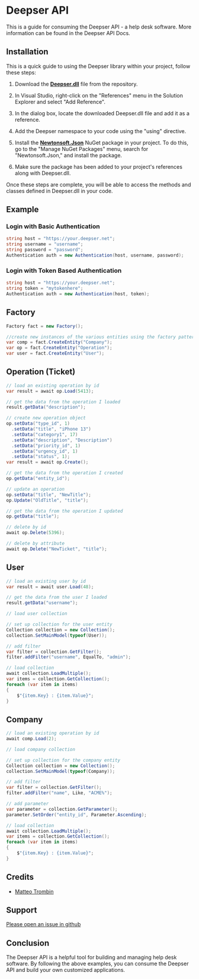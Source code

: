# Deepser API
This is a guide for consuming the Deepser API - a help desk software. More information can be found in the Deepser API Docs.

## Installation
This is a quick guide to using the Deepser library within your project, follow these steps:

1. Download the **[Deepser.dll](https://github.com/MatteoTrombin/api-csharp/blob/main/Deepser.dll)** file from the repository.

2. In Visual Studio, right-click on the "References" menu in the Solution Explorer and select "Add Reference".

3. In the dialog box, locate the downloaded Deepser.dll file and add it as a reference.

4. Add the Deepser namespace to your code using the "using" directive.

5. Install the **[Newtonsoft.Json](https://www.newtonsoft.com/json)** NuGet package in your project. To do this, go to the "Manage NuGet Packages" menu, search for "Newtonsoft.Json," and install the package.

6. Make sure the package has been added to your project's references along with Deepser.dll.

Once these steps are complete, you will be able to access the methods and classes defined in Deepser.dll in your code.

## Example

### Login with Basic Authentication
```c#
string host = "https://your.deepser.net";
string username = "username";
string password = "password";
Authentication auth = new Authentication(host, username, password);
```

### Login with Token Based Authentication

```c#
string host = "https://your.deepser.net";
string token = "mytokenhere";
Authentication auth = new Authentication(host, token);
```

## Factory
```c#
Factory fact = new Factory();

//create new instances of the various entities using the factory pattern
var comp = fact.CreateEntity("Company");
var op = fact.CreateEntity("Operation");
var user = fact.CreateEntity("User");
```

## Operation (Ticket)
```c#
// load an existing operation by id
var result = await op.Load(5413);

// get the data from the operation I loaded
result.getData("description");

// create new operation object
op.setData("type_id", 1)
  .setData("title", "iPhone 13")
  .setData("category1", 17)
  .setData("description", "Description")
  .setData("priority_id", 1)
  .setData("urgency_id", 1)
  .setData("status", 1);
var result = await op.Create();

// get the data from the operation I created
op.getData("entity_id");

// update an operation
op.setData("title", "NewTitle");
op.Update("OldTitle", "title");

// get the data from the operation I updated
op.getData("title");

// delete by id 
await op.Delete(5396);

// delete by attribute
await op.Delete("NewTicket", "title");
```

## User
```c#
// load an existing user by id
var result = await user.Load(48);

// get the data from the user I loaded
result.getData("username"); 

// load user collection

// set up collection for the user entity
Collection collection = new Collection();
collection.SetMainModel(typeof(User));

// add filter
var filter = collection.GetFilter();
filter.addFilter("username", EqualTo, "admin");

// load collection
await collection.LoadMultiple();
var items = collection.GetCollection();
foreach (var item in items)
{
    $"{item.Key} : {item.Value}";
}
```

## Company
```c#
// load an existing operation by id
await comp.Load(2);

// load company collection

// set up collection for the company entity
Collection collection = new Collection();
collection.SetMainModel(typeof(Company));

// add filter
var filter = collection.GetFilter();
filter.addFilter("name", Like, "ACME%");

// add parameter
var parameter = collection.GetParameter();
parameter.SetOrder("entity_id", Parameter.Ascending);

// load collection
await collection.LoadMultiple();
var items = collection.GetCollection();
foreach (var item in items)
{
    $"{item.Key} : {item.Value}";
}
```

## Credits
* [Matteo Trombin](https://github.com/MatteoTrombin)

## Support
[Please open an issue in github](https://github.com/MatteoTrombin/Deepser-Api-CSharp/issues)

## Conclusion

The Deepser API is a helpful tool for building and managing help desk software. By following the above examples, you can consume the Deepser API and build your own customized applications.
